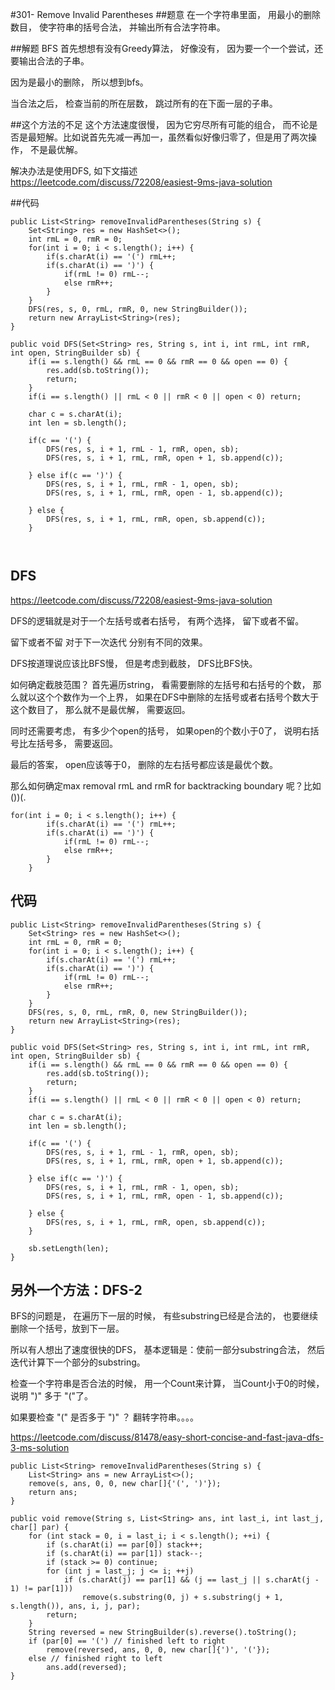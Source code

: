 #301- Remove Invalid Parentheses
##题意
在一个字符串里面， 用最小的删除数目， 使字符串的括号合法， 并输出所有合法字符串。

##解题 BFS
首先想想有没有Greedy算法， 好像没有， 因为要一个一个尝试，还要输出合法的子串。

因为是最小的删除， 所以想到bfs。

当合法之后， 检查当前的所在层数， 跳过所有的在下面一层的子串。

##这个方法的不足
这个方法速度很慢， 因为它穷尽所有可能的组合， 而不论是否是最短解。比如说首先先减一再加一，虽然看似好像归零了，但是用了两次操作， 不是最优解。

解决办法是使用DFS, 如下文描述
https://leetcode.com/discuss/72208/easiest-9ms-java-solution

##代码
```
public List<String> removeInvalidParentheses(String s) {
    Set<String> res = new HashSet<>();
    int rmL = 0, rmR = 0;
    for(int i = 0; i < s.length(); i++) {
        if(s.charAt(i) == '(') rmL++;
        if(s.charAt(i) == ')') {
            if(rmL != 0) rmL--;
            else rmR++;
        }
    }
    DFS(res, s, 0, rmL, rmR, 0, new StringBuilder());
    return new ArrayList<String>(res);  
}

public void DFS(Set<String> res, String s, int i, int rmL, int rmR, int open, StringBuilder sb) {
    if(i == s.length() && rmL == 0 && rmR == 0 && open == 0) {
        res.add(sb.toString());
        return;
    }
    if(i == s.length() || rmL < 0 || rmR < 0 || open < 0) return;

    char c = s.charAt(i);
    int len = sb.length();

    if(c == '(') {
        DFS(res, s, i + 1, rmL - 1, rmR, open, sb);
        DFS(res, s, i + 1, rmL, rmR, open + 1, sb.append(c)); 

    } else if(c == ')') {
        DFS(res, s, i + 1, rmL, rmR - 1, open, sb);
        DFS(res, s, i + 1, rmL, rmR, open - 1, sb.append(c));

    } else {
        DFS(res, s, i + 1, rmL, rmR, open, sb.append(c)); 
    }

   
```

## DFS
https://leetcode.com/discuss/72208/easiest-9ms-java-solution

DFS的逻辑就是对于一个左括号或者右括号， 有两个选择， 留下或者不留。

留下或者不留 对于下一次迭代 分别有不同的效果。

DFS按道理说应该比BFS慢， 但是考虑到截肢， DFS比BFS快。

如何确定截肢范围？ 首先遍历string， 看需要删除的左括号和右括号的个数， 那么就以这个个数作为一个上界， 如果在DFS中删除的左括号或者右括号个数大于这个数目了， 那么就不是最优解， 需要返回。

同时还需要考虑， 有多少个open的括号， 如果open的个数小于0了， 说明右括号比左括号多， 需要返回。

最后的答案， open应该等于0， 删除的左右括号都应该是最优个数。

那么如何确定max removal rmL and rmR for backtracking boundary 呢？比如())(.

```
for(int i = 0; i < s.length(); i++) {
        if(s.charAt(i) == '(') rmL++;
        if(s.charAt(i) == ')') {
            if(rmL != 0) rmL--;
            else rmR++;
        }
    }
```

## 代码
```
public List<String> removeInvalidParentheses(String s) {
    Set<String> res = new HashSet<>();
    int rmL = 0, rmR = 0;
    for(int i = 0; i < s.length(); i++) {
        if(s.charAt(i) == '(') rmL++;
        if(s.charAt(i) == ')') {
            if(rmL != 0) rmL--;
            else rmR++;
        }
    }
    DFS(res, s, 0, rmL, rmR, 0, new StringBuilder());
    return new ArrayList<String>(res);  
}

public void DFS(Set<String> res, String s, int i, int rmL, int rmR, int open, StringBuilder sb) {
    if(i == s.length() && rmL == 0 && rmR == 0 && open == 0) {
        res.add(sb.toString());
        return;
    }
    if(i == s.length() || rmL < 0 || rmR < 0 || open < 0) return;

    char c = s.charAt(i);
    int len = sb.length();

    if(c == '(') {
        DFS(res, s, i + 1, rmL - 1, rmR, open, sb);
        DFS(res, s, i + 1, rmL, rmR, open + 1, sb.append(c)); 

    } else if(c == ')') {
        DFS(res, s, i + 1, rmL, rmR - 1, open, sb);
        DFS(res, s, i + 1, rmL, rmR, open - 1, sb.append(c));

    } else {
        DFS(res, s, i + 1, rmL, rmR, open, sb.append(c)); 
    }

    sb.setLength(len);
}
```



## 另外一个方法：DFS-2
BFS的问题是， 在遍历下一层的时候， 有些substring已经是合法的， 也要继续删除一个括号，放到下一层。

所以有人想出了速度很快的DFS， 基本逻辑是：使前一部分substring合法， 然后迭代计算下一个部分的substring。

检查一个字符串是否合法的时候， 用一个Count来计算， 当Count小于0的时候， 说明 ")" 多于 "("了。 

如果要检查 "(" 是否多于 ")" ？ 翻转字符串。。。。

https://leetcode.com/discuss/81478/easy-short-concise-and-fast-java-dfs-3-ms-solution

```
public List<String> removeInvalidParentheses(String s) {
    List<String> ans = new ArrayList<>();
    remove(s, ans, 0, 0, new char[]{'(', ')'});
    return ans;
}

public void remove(String s, List<String> ans, int last_i, int last_j,  char[] par) {
    for (int stack = 0, i = last_i; i < s.length(); ++i) {
        if (s.charAt(i) == par[0]) stack++;
        if (s.charAt(i) == par[1]) stack--;
        if (stack >= 0) continue;
        for (int j = last_j; j <= i; ++j)
            if (s.charAt(j) == par[1] && (j == last_j || s.charAt(j - 1) != par[1]))
                remove(s.substring(0, j) + s.substring(j + 1, s.length()), ans, i, j, par);
        return;
    }
    String reversed = new StringBuilder(s).reverse().toString();
    if (par[0] == '(') // finished left to right
        remove(reversed, ans, 0, 0, new char[]{')', '('});
    else // finished right to left
        ans.add(reversed);
}
```

